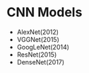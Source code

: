 # CNN Models
  * AlexNet(2012)
  * VGGNet(2015)
  * GoogLeNet(2014)
  * ResNet(2015)
  * DenseNet(2017)
